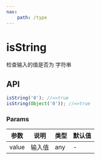 ```yaml
---
nav:
    path: /type
---
```


# isString

检查输入的值是否为 字符串

## API

```ts
isString('0'); //=>true
isString(Object('0')); //=>true
```

### Params

| 参数  | 说明   | 类型 | 默认值 |
| ----- | ------ | ---- | ------ |
| value | 输入值 | any  | -      |
